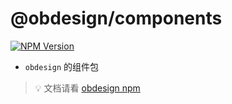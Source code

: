 # @obdesign/components

[![NPM Version](https://img.shields.io/npm/v/%40obdesign%2Fcomponents)](https://www.npmjs.com/package/obdesign)

 - `obdesign` 的组件包

> :bulb: 文档请看 [obdesign npm](https://www.npmjs.com/package/obdesign)
